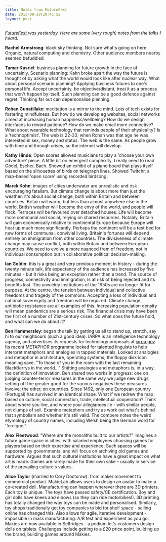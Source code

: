 ```yaml
---
title: Notes from FutureFest
date: 2013-09-28T20:45:52
layout: post
---
```


_[FutureFest](http://www.futurefest.org/) was yesterday. Here are some (very rough) notes from the talks I heard._

**Rachel Armstrong**: black sky thinking. Not sure what's going on here. Organic, natural computing and chemistry. Other audience members nearby seemed befuddled.

**Tamar Kasriel**: business planning for future growth in the face of uncertainly. Scenario planning: Kahn broke apart the way the future is thought of by asking what the world would look like after nuclear way. What about personal scenario planning? Applying business futures to one's personal life. Accept uncertainty, be objective/distant, treat it as a process that won't happen by itself. Such planning can be a good defence against regret. Thinking far out can depersonalise planning.

**Rohan Gunatillake**: meditation is a mirror to the mind. Lots of tech exists for fostering mindfulness. But how do we develop eg websites, social networks aimed at increasing human happiness/wellbeing? How do we design interfaces to reward patience? How do we make email more connective? What about wearable technology that reminds people of their physicality? Is a 'technoptimist'. The web is 22-33; when Rohan was that age he was interested in sex, money and status. The web is the same. As people grow with time and through crises, so the internet will develop.

**Kathy Hinde**: Open scores allowed musicians to play a 'choose your own adventure' piece. A little bit on emergent complexity. I really need to read Gödel, Escher, Bach. Showed an exhibit of a piano board that plays itself based on the silhouettes of birds on telegraph lines. Showed Twitchr, a map-based 'open score' using recorded birdsong.

**Marek Kohn**: images of cities underwater are unrealistic and risk encouraging fatalism. But climate change is about more than just the weather: it's about social change, both within Britain and between countries. Britain will warm, but less than almost anywhere else in the world. British weather will become the envy of the world, and people will flock. Terraces will be favoured over detached houses. Life will become more communal and social, relying on shared resources. Notably, Britain will gain economically relative to continental Europe because Europe will heat up much more significantly. Perhaps the continent will be a test bed for new forms of communal, convivial living. Britain's fortunes will depend entirely on immigration from other countries. The divisiveness of climate change may cause conflict, both within Britain and between European countries. We need to evolve a more nuanced from of freedom, not in individual consumption but in collaborative political decision-making.

**Ian Goldin**: this is a great and very previous moment in history - during the twenty minute talk, life expectancy of the audience has increased by five minutes - but it risks being an exception rather than a trend. The source of progress, connectivity and immigration, is at risk of being rejected and its benefits lost. The unwieldy institutions of the 1950s are no longer fit for purpose. At the centre, the tension between individual and collective freedoms and tragedy of the commons. Accepting a loss of individual and national sovereignty and freedom will be required. Climate change, antibiotic resistance are all examples of this. Increasing population density will mean pandemics are a serious risk. The financial crisis may have been the first of a number of 21st-century crises. So what does the future hold, and what can we do about it?

**Ben Hammersley**: began the talk by getting us all to stand up, stretch, say hi to our neighbours (such a good idea). IARPA is an intelligence technology agency, and advertises its requests for technology proposals at [iarpa.gov](iarpa.gov). Its recent METAPHOR programme looked for talented linguists to help interpret metaphors and analogies in tapped materials. Looked at analogies and metaphor in architecture, operating systems, the floppy disk icon meaning save. "To those of you in the room with the last remaining BlackBerrys in the world..." Shifting analogies and metaphors is, in a way, the definition of innovation. Ben shared two works in progress: one on judging counter-terror measures in the same way we judge new drugs, setting off the greater good for the various negatives these measures involve; the other, on countries. Since 1492, only one European country (Portugal) has survived in an identical shape. What if we redrew the map based on culture, social connection, trade, intellectual cooperation? Think about where you live, and where your allegiances lie - with similar people, not clumps of soil. Examine metaphors and try as work out what's behind that symbolism and whether it's still valid. The compere notes the weird etymology of country names, including Welsh being the German word for 'foreigner'.

**Alex Fleetwood**: "Where are the monoliths built to our artists?" Imagines a future game space in cities, with salaried employees choosing games for players based on their expertise and experience. Such spaces will be supported by governments, and will focus on archiving old games and hardware. Argues that such cultural institutions have a great impact on what art is made. Games are rarely made for their own sake – usually in service of the prevailing culture's values.

**Alice Taylor** (married to Cory Doctorow): from maker movement to commercial product. MakieLab allows users to design an avatar to make a co-created doll. Manufacturing can happen wherever there are 3D printers. Each toy is unique. The toys have passed safety/CE certification. Boy and girl dolls have knees and elbows (so they can ride motorbikes!). 3D printing has totally changed the way toys can be made and personalised. Similarly, toy shops traditionally get toy companies to bid for shelf space - selling online has changed this. Also allows for agile, iterative development - impossible in mass manufacturing. A/B test and experiment as you go. Makies are now available in Selfridges - a podium let's customers design dolls on tablets. Challenges include getting to a £20 price point, building up the brand, building games around Makies.
